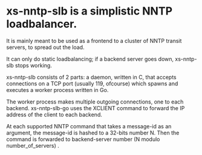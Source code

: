 
xs-nntp-slb is a simplistic NNTP loadbalancer.
==============================================

It is mainly meant to be used as a frontend to a cluster of
NNTP transit servers, to spread out the load.

It can only do static loadbalancing; if a backend server goes
down, xs-nntp-slb stops working.

xs-nntp-slb consists of 2 parts: a daemon, written in C, that accepts
connections on a TCP port (usually 119, ofcourse) which spawns
and executes a worker process written in Go.

The worker process makes multiple outgoing connections,
one to each backend. xs-nntp-slb-go uses the XCLIENT command to
forward the IP address of the client to each backend.

At each supported NNTP command that takes a message-id as
an argument, the message-id is hashed to a 32-bits number N.
Then the command is forwarded to backend-server
number (N modulo number_of_servers) .

